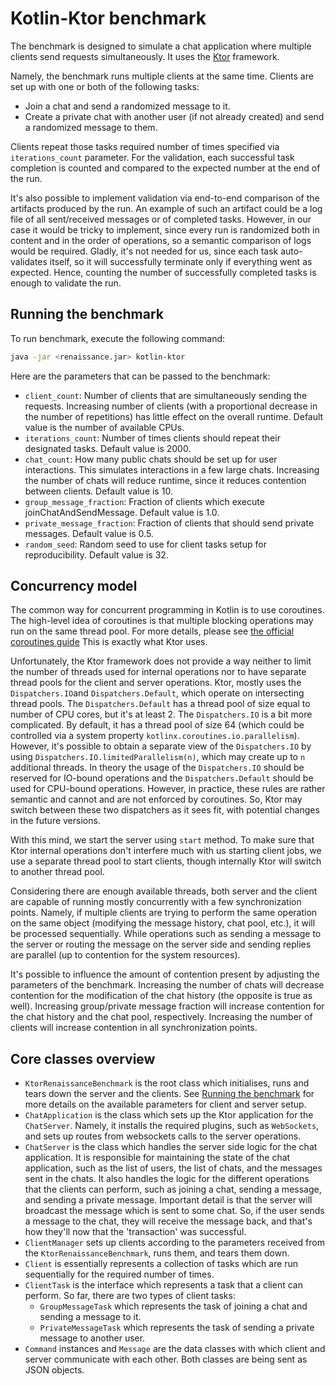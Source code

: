# Kotlin-Ktor benchmark

The benchmark is designed to simulate a chat application where multiple clients send requests simultaneously.
It uses the [Ktor](https://ktor.io/) framework.

Namely, the benchmark runs multiple clients at the same time.
Clients are set up with one or both of the following tasks:

- Join a chat and send a randomized message to it.
- Create a private chat with another user (if not already created) and send a randomized message to them.

Clients repeat those tasks required number of times specified via `iterations_count` parameter.
For the validation, each successful task completion is counted and compared to the expected number at the end of the
run.

It's also possible to implement validation via end-to-end comparison of the artifacts produced by the run.
An example of such an artifact could be a log file of all sent/received messages or of completed tasks.
However, in our case it would be tricky to implement, since every run is randomized both in content and in the order of
operations, so a semantic comparison of logs would be required.
Gladly, it's not needed for us, since each task auto-validates itself, so it will successfully terminate only if
everything went as expected.
Hence, counting the number of successfully completed tasks is enough to validate the run.

## Running the benchmark

To run benchmark, execute the following command:

```bash
java -jar <renaissance.jar> kotlin-ktor
```

Here are the parameters that can be passed to the benchmark:

- `client_count`: Number of clients that are simultaneously sending the requests.
  Increasing number of clients (with a proportional decrease in the number of repetitions) has little effect on the
  overall runtime. Default value is the number of available CPUs.
- `iterations_count`: Number of times clients should repeat their designated tasks. Default value is 2000.
- `chat_count`: How many public chats should be set up for user interactions.
  This simulates interactions in a few large chats.
  Increasing the number of chats will reduce runtime, since it reduces contention between clients.
  Default value is 10.
- `group_message_fraction`: Fraction of clients which execute joinChatAndSendMessage. Default value
  is 1.0.
- `private_message_fraction`: Fraction of clients that should send private messages. Default value
  is 0.5.
- `random_seed`: Random seed to use for client tasks setup for reproducibility. Default value is 32.

## Concurrency model

The common way for concurrent programming in Kotlin is to use coroutines.
The high-level idea of coroutines is that multiple blocking operations may run on the same thread pool.
For more details, please see [the official coroutines guide](https://kotlinlang.org/docs/coroutines-overview.html)
This is exactly what Ktor uses.

Unfortunately, the Ktor framework does not provide a way neither to limit the number of threads used for internal
operations nor to have separate thread pools for the client and server operations.
Ktor, mostly uses the `Dispatchers.IO`and `Dispatchers.Default`, which operate on intersecting thread pools.
The `Dispatchers.Default` has a thread pool of size equal to number of CPU cores, but it's at least 2.
The `Dispatchers.IO` is a bit more complicated.
By default, it has a thread pool of size 64 (which could be controlled via a system
property `kotlinx.coroutines.io.parallelism`).
However, it's possible to obtain a separate view of the `Dispatchers.IO` by using
`Dispatchers.IO.limitedParallelism(n)`, which may create up to `n` additional threads.
In theory the usage of the `Dispatchers.IO` should be reserved for IO-bound operations and the `Dispatchers.Default`
should be used for CPU-bound operations.
However, in practice, these rules are rather semantic and cannot and are not enforced by coroutines.
So, Ktor may switch between these two dispatchers as it sees fit, with potential changes in the future versions.

With this mind, we start the server using `start` method.
To make sure that Ktor internal operations don't interfere much with us starting client jobs,
we use a separate thread pool to start clients, though internally Ktor will switch to another thread pool.

Considering there are enough available threads, both server and the client are capable of running mostly concurrently
with a few synchronization points.
Namely, if multiple clients are trying to perform the same operation on the same object
(modifying the message history, chat pool, etc.), it will be processed sequentially.
While operations such as sending a message to the server or routing the message on the server side and sending replies
are parallel (up to contention for the system resources).

It's possible to influence the amount of contention present by adjusting the parameters of the benchmark.
Increasing the number of chats will decrease contention for the modification of the chat history (the opposite is true
as well).
Increasing group/private message fraction will increase contention for the chat history and the chat pool, respectively.
Increasing the number of clients will increase contention in all synchronization points.

## Core classes overview

- `KtorRenaissanceBenchmark` is the root class which initialises, runs and tears down the server and the clients.
  See [Running the benchmark](#running-the-benchmark) for more details on the available parameters for client and server
  setup.
- `ChatApplication` is the class which sets up the Ktor application for the `ChatServer`.
  Namely, it installs the required plugins, such as `WebSockets`, and sets up routes from websockets calls to the server operations.
- `ChatServer` is the class which handles the server side logic for the chat application. It is responsible for
  maintaining the state of the chat application, such as the list of users, the list of chats, and the messages sent in
  the chats. It also handles the logic for the different operations that the clients can perform, such as joining a
  chat, sending a message, and sending a private message. Important detail is that the server will broadcast the message
  which is sent to some chat. So, if the user sends a message to the chat, they will receive the message back, and
  that's
  how they'll now that the 'transaction' was successful.
- `ClientManager` sets up clients according to the parameters received from the `KtorRenaissanceBenchmark`, runs them,
  and tears them down.
- `Client` is essentially represents a collection of tasks which are run sequentially for the required number of times.
- `ClientTask` is the interface which represents a task that a client can perform.
  So far, there are two types of client tasks:
    - `GroupMessageTask` which represents the task of joining a chat and sending a message to it.
    - `PrivateMessageTask` which represents the task of sending a private message to another user.
- `Command` instances and `Message` are the data classes with which client and server communicate with each other. Both
  classes are being sent as JSON objects.